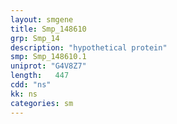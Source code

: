 ```yaml
---
layout: smgene
title: Smp_148610
grp: Smp_14
description: "hypothetical protein"
smp: Smp_148610.1
uniprot: "G4V8Z7"
length:   447
cdd: "ns"
kk: ns
categories: sm
---
```

